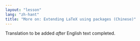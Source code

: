 ```yaml
---
layout: "lesson"
lang: "zh-hant"
title: "More on: Extending LaTeX using packages (Chinese)"
---
```

Translation to be added _after_ English text completed.
